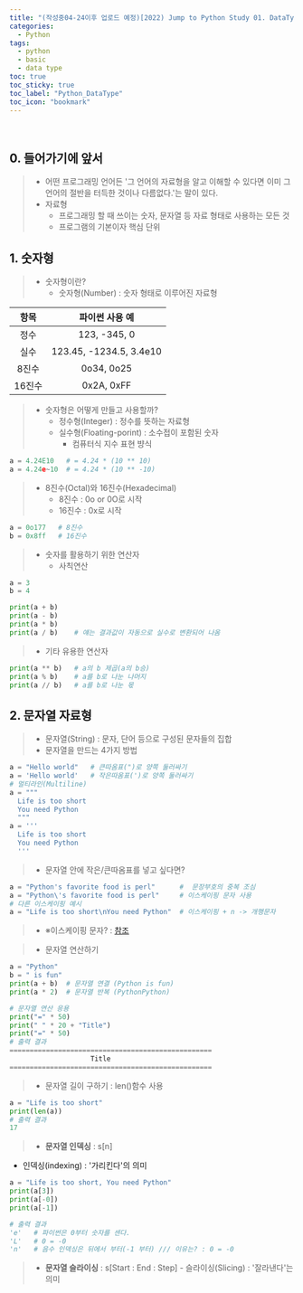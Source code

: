 ```yaml
---
title: "(작성중04-24이후 업로드 예정)[2022) Jump to Python Study 01. DataType (자료형)]"
categories:
  - Python
tags:
  - python
  - basic
  - data type
toc: true
toc_sticky: true
toc_label: "Python_DataType"
toc_icon: "bookmark"
---
```


<br>

## 0. 들어가기에 앞서
> - 어떤 프로그래밍 언어든 '그 언어의 자료형을 알고 이해할 수 있다면 이미 그 언어의 절반을 터득한 것이나 다름없다.'는 말이 있다.
> - 자료형
>   - 프로그래밍 할 때 쓰이는 숫자, 문자열 등 자료 형태로 사용하는 모든 것
>   - 프로그램의 기본이자 핵심 단위

## 1. 숫자형
> - 숫자형이란?
>   - 숫자형(Number) : 숫자 형태로 이루어진 자료형
> 
|항목|파이썬 사용 예|
|:--:|:--:|
|정수|123, -345, 0|
|실수|123.45, -1234.5, 3.4e10|
|8진수|0o34, 0o25|
|16진수|0x2A, 0xFF|

> - 숫자형은 어떻게 만들고 사용할까?
>   - 정수형(Integer) : 정수를 뜻하는 자료형
>   - 실수형(Floating-porint) : 소수접이 포함된 숫자
>     - 컴퓨터식 지수 표현 뱡식
```py
a = 4.24E10   # = 4.24 * (10 ** 10)
a = 4.24e~10  # = 4.24 * (10 ** -10)
```

>   - 8진수(Octal)와 16진수(Hexadecimal)
>     - 8진수 : 0o or 0O로 시작
>     - 16진수 : 0x로 시작
```py
a = 0o177   # 8진수
b = 0x8ff   # 16진수
```

> - 숫자를 활용하기 위한 연산자
>   - 사칙연산

```py
a = 3
b = 4

print(a + b)
print(a - b)
print(a * b)
print(a / b)    # 얘는 결과값이 자동으로 실수로 변환되어 나옴
```

>   - 기타 유용한 연산자
```py
print(a ** b)   # a의 b 제곱(a의 b승)
print(a % b)    # a를 b로 나눈 나머지
print(a // b)   # a를 b로 나눈 몫
```

## 2. 문자열 자료형
> - 문자열(String) : 문자, 단어 등으로 구성된 문자들의 집합
> - 문자열을 만드는 4가지 방법
```py
a = "Hello world"   # 큰따옴표(")로 양쪽 둘러싸기
a = 'Hello world'   # 작은따옴표(')로 양쪽 둘러싸기
# 멀티라인(Multiline)
a = """
  Life is too short
  You need Python
  """
a = '''
  Life is too short
  You need Python
  '''
```

> - 문자열 안에 작은/큰따옴표를 넣고 싶다면?
```py
a = "Python's favorite food is perl"      #  문장부호의 중복 조심
a = "Python\'s favorite food is perl"     # 이스케이핑 문자 사용
# 다른 이스케이핑 예시
a = "Life is too short\nYou need Python"  # 이스케이핑 + n -> 개행문자
```

> - ※이스케이핑 문자? : [참조](https://atomic0x90.github.io/c-language/2019/05/28/C-Language-escape-sequence.html)

> - 문자열 연산하기

```py
a = "Python"
b = " is fun"
print(a + b)  # 문자열 연결 (Python is fun)
print(a * 2)  # 문자열 반복 (PythonPython)

# 문자열 연산 응용
print("=" * 50)
print(" " * 20 + "Title")
print("=" * 50)
# 출력 결과
==================================================
                    Title
==================================================
```

> - 문자열 길이 구하기 : len()함수 사용
```py
a = "Life is too short"
print(len(a))
# 출력 결과
17
```

> - **문자열 인덱싱** : s[n]
   - 인덱싱(indexing) : '가리킨다'의 의미

```py
a = "Life is too short, You need Python"
print(a[3])
print(a[-0])
print(a[-1])

# 출력 결과
'e'   # 파이썬은 0부터 숫자를 센다.
'L'   # 0 = -0
'n'   # 음수 인덱싱은 뒤에서 부터(-1 부터) /// 이유는? : 0 = -0
```

> - **문자열 슬라이싱** : s[Start : End : Step]
    - 슬라이싱(Slicing) : '잘라낸다'는 의미



